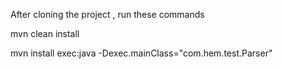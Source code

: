 After cloning the project , run these commands

mvn clean install



mvn install exec:java -Dexec.mainClass="com.hem.test.Parser"

